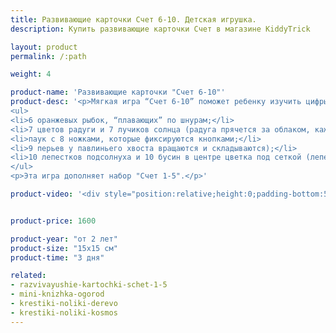 ```yaml
---
title: Развивающие карточки Счет 6-10. Детская игрушка.
description: Купить развивающие карточки Счет в магазине KiddyTrick

layout: product
permalink: /:path

weight: 4

product-name: 'Развивающие карточки "Счет 6-10"'
product-desc: '<p>Мягкая игра “Счет 6-10” поможет ребенку изучить цифры от 6 до 10. Игра состоит из 5 страниц-карточек. Каждая карточка содержит аппликацию и место для съемной цифры-фишки. Цифры крепятся к странице кнопками. Аппликации содержат подвижные несъемные элементы:</p>
<ul>
<li>6 оранжевых рыбок, “плавающих” по шнурам;</li>
<li>7 цветов радуги и 7 лучиков солнца (радуга прячется за облаком, каждая полоска радуги крепится к облачку магнитом);</li>
<li>паук с 8 ножками, которые фиксируются кнопками;</li>
<li>9 перьев у павлиньего хвоста вращаются и складываются);</li>
<li>10 лепестков подсолнуха и 10 бусин в центре цветка под сеткой (лепестки скрываются и раскрываются).</li>
</ul>
<p>Эта игра дополняет набор "Счет 1-5".</p>'

product-video: '<div style="position:relative;height:0;padding-bottom:56.25%"><iframe src="https://www.youtube.com/embed/dJoiqx0Q5vo?ecver=2" width="640" height="360" frameborder="0" style="position:absolute;width:100%;height:100%;left:0" allowfullscreen></iframe></div>'


product-price: 1600

product-year: "от 2 лет"
product-size: "15х15 см"
product-time: "3 дня"

related:
- razvivayushie-kartochki-schet-1-5
- mini-knizhka-ogorod
- krestiki-noliki-derevo
- krestiki-noliki-kosmos
---
```

	